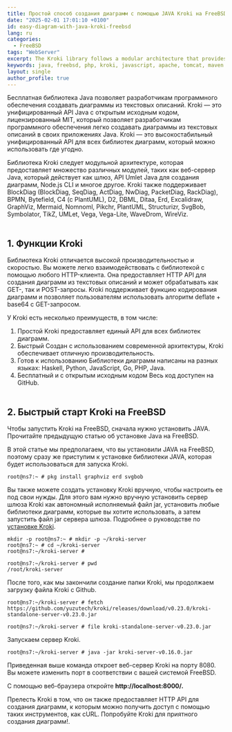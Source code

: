 ```yaml
---
title: Простой способ создания диаграмм с помощью JAVA Kroki на FreeBSD
date: "2025-02-01 17:01:10 +0100"
id: easy-diagram-with-java-kroki-freebsd
lang: ru
categories:
  - FreeBSD
tags: "WebServer"
excerpt: The Kroki library follows a modular architecture that provides many different modules such as a Java web server that acts as a gateway
keywords: java, freebsd, php, kroki, javascript, apache, tomcat, maven
layout: single
author_profile: true
---
```


Бесплатная библиотека Java позволяет разработчикам программного обеспечения создавать диаграммы из текстовых описаний. Kroki — это унифицированный API Java с открытым исходным кодом, лицензированный MIT, который позволяет разработчикам программного обеспечения легко создавать диаграммы из текстовых описаний в своих приложениях Java. Kroki — это высокостабильный унифицированный API для всех библиотек диаграмм, который можно использовать где угодно.

Библиотека Kroki следует модульной архитектуре, которая предоставляет множество различных модулей, таких как веб-сервер Java, который действует как шлюз, API Umlet Java для создания диаграмм, Node.js CLI и многое другое. Kroki также поддерживает BlockDiag (BlockDiag, SeqDiag, ActDiag, NwDiag, PacketDiag, RackDiag), BPMN, Bytefield, C4 (с PlantUML), D2, DBML, Ditaa, Erd, Excalidraw, GraphViz, Mermaid, Nomnoml, Pikchr, PlantUML, Structurizr, SvgBob, Symbolator, TikZ, UMLet, Vega, Vega-Lite, WaveDrom, WireViz.<br><br/>
## 1. Функции Kroki
Библиотека Kroki отличается высокой производительностью и скоростью. Вы можете легко взаимодействовать с библиотекой с помощью любого HTTP-клиента. Она предоставляет HTTP API для создания диаграмм из текстовых описаний и может обрабатывать как GET-, так и POST-запросы. Kroki поддерживает функцию кодирования диаграмм и позволяет пользователям использовать алгоритм deflate + base64 с GET-запросом.

У Kroki есть несколько преимуществ, в том числе:

1. Простой
Kroki предоставляет единый API для всех библиотек диаграмм.
2. Быстрый
Создан с использованием современной архитектуры, Kroki обеспечивает отличную производительность.
3. Готов к использованию
Библиотеки диаграмм написаны на разных языках: Haskell, Python, JavaScript, Go, PHP, Java.
4. Бесплатный и с открытым исходным кодом
Весь код доступен на GitHub.
<br><br/>
## 2. Быстрый старт Kroki на FreeBSD
Чтобы запустить Kroki на FreeBSD, сначала нужно установить JAVA. Прочитайте предыдущую статью об установке Java на FreeBSD.

В этой статье мы предполагаем, что вы установили JAVA на FreeBSD, поэтому сразу же приступим к установке библиотеки JAVA, которая будет использоваться для запуска Kroki.

```
root@ns7:~ # pkg install graphviz erd svgbob
```

Вы также можете создать установку Kroki вручную, чтобы настроить ее под свои нужды. Для этого вам нужно вручную установить сервер шлюза Kroki как автономный исполняемый файл jar, установить любые библиотеки диаграмм, которые вы хотите использовать, а затем запустить файл jar сервера шлюза. Подробнее о руководстве по [установке Kroki](https://docs.kroki.io/kroki/setup/install/).

```
mkdir -p root@ns7:~ # mkdir -p ~/kroki-server
root@ns7:~ # cd ~/kroki-server
root@ns7:~/kroki-server #
```

```
root@ns7:~/kroki-server # pwd
/root/kroki-server
```

После того, как мы закончили создание папки Kroki, мы продолжаем загрузку файла Kroki с Github.

```
root@ns7:~/kroki-server # fetch https://github.com/yuzutech/kroki/releases/download/v0.23.0/kroki-standalone-server-v0.23.0.jar

root@ns7:~/kroki-server # file kroki-standalone-server-v0.23.0.jar
```

Запускаем сервер Kroki.

```
root@ns7:~/kroki-server # java -jar kroki-server-v0.16.0.jar
```

Приведенная выше команда откроет веб-сервер Kroki на порту 8080. Вы можете изменить порт в соответствии с вашей системой FreeBSD.

С помощью веб-браузера откройте **http://localhost:8000/.**

Прелесть Kroki в том, что он также предоставляет HTTP API для создания диаграмм, к которым можно получить доступ с помощью таких инструментов, как cURL. Попробуйте Kroki для приятного создания диаграмм!.
